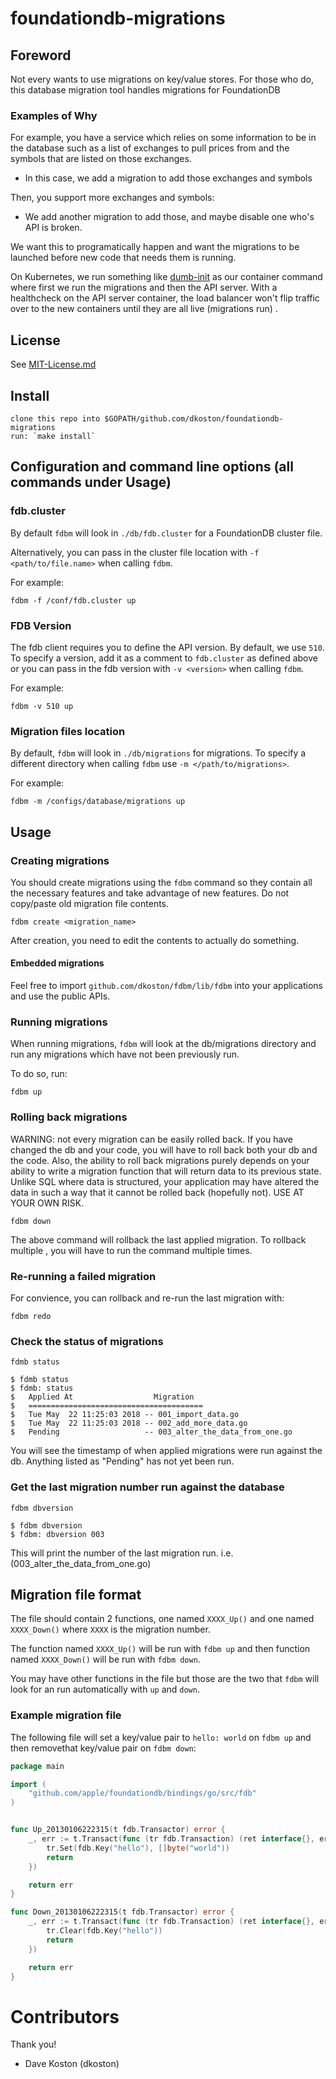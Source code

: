 # foundationdb-migrations

## Foreword

Not every wants to use migrations on key/value stores. For those who do, this
database migration tool handles migrations for FoundationDB

### Examples of Why

For example, you have a service which relies on some information to be in the 
database such as a list of exchanges to pull prices from and the symbols that 
are listed on those exchanges. 

- In this case, we add a migration to add those exchanges and symbols

Then, you support more exchanges and symbols:

- We add another migration to add those, and maybe disable one who's API is 
broken.

We want this to programatically happen and want the migrations to be launched
before new code that needs them is running.

On Kubernetes, we run something like [dumb-init](https://github.com/Yelp/dumb-init)
as our container command where first we run the migrations and then the API
server. With a healthcheck on the API server container, the load balancer won't
flip traffic over to the new containers until they are all live (migrations run)
.

## License

See [MIT-License.md](./MIT-License.md)

## Install

    clone this repo into $GOPATH/github.com/dkoston/foundationdb-migrations
    run: `make install`

## Configuration and command line options (all commands under Usage)

### fdb.cluster

By default `fdbm` will look in `./db/fdb.cluster` for a FoundationDB cluster 
file. 

Alternatively, you can pass in the cluster file location with 
`-f <path/to/file.name>` when calling `fdbm`.

For example:

`fdbm -f /conf/fdb.cluster up`


### FDB Version

The fdb client requires you to define the API version. By default, we use `510`.
To specify a version, add it as a comment to `fdb.cluster` as defined above or
you can pass in the fdb version with `-v <version>` when calling `fdbm`. 

For example:

`fdbm -v 510 up`


### Migration files location

By default, `fdbm` will look in `./db/migrations` for migrations. To specify a
different directory when calling `fdbm` use `-m </path/to/migrations>`.

For example:

`fdbm -m /configs/database/migrations up`


## Usage

### Creating migrations

You should create migrations using the `fdbm` command so they contain all the
necessary features and take advantage of new features. Do not copy/paste old
migration file contents.

`fdbm create <migration_name>`

After creation, you need to edit the contents to actually do something.

#### Embedded migrations

Feel free to import `github.com/dkoston/fdbm/lib/fdbm` into your applications
and use the public APIs.

### Running migrations

When running migrations, `fdbm` will look at the db/migrations directory and run
any migrations which have not been previously run.

To do so, run:

`fdbm up`

### Rolling back migrations

WARNING: not every migration can be easily rolled back. If you have changed the
db and your code, you will have to roll back both your db and the code. Also, 
the ability to roll back migrations purely depends on your ability to write a 
migration function that will return data to its previous state. Unlike SQL where
data is structured, your application may have altered the data in such a way
that it cannot be rolled back (hopefully not). USE AT YOUR OWN RISK.

`fdbm down`

The above command will rollback the last applied migration. To rollback multiple
, you will have to run the command multiple times.


### Re-running a failed migration

For convience, you can rollback and re-run the last migration with:

`fdbm redo`

### Check the status of migrations

`fdmb status`

    $ fdmb status
    $ fdmb: status
    $   Applied At                  Migration
    $   =======================================
    $   Tue May  22 11:25:03 2018 -- 001_import_data.go
    $   Tue May  22 11:25:03 2018 -- 002_add_more_data.go
    $   Pending                   -- 003_alter_the_data_from_one.go


You will see the timestamp of when applied migrations were run against the db.
Anything listed as "Pending" has not yet been run.


### Get the last migration number run against the database

`fdbm dbversion`

    $ fdbm dbversion
    $ fdbm: dbversion 003

This will print the number of the last migration run. i.e. (003_alter_the_data_from_one.go)

## Migration file format

The file should contain 2 functions, one named `XXXX_Up()` and one named 
`XXXX_Down()` where `XXXX` is the migration number.

The function named `XXXX_Up()` will be run with `fdbm up` and then function
named `XXXX_Down()` will be run with `fdbm down`.

You may have other functions in the file but those are the two that `fdbm` will
look for an run automatically with `up` and `down`.

### Example migration file

The following file will set a key/value pair to `hello: world` on `fdbm up` and 
then removethat key/value pair on `fdbm down`:

```go
package main

import (
    "github.com/apple/foundationdb/bindings/go/src/fdb"
)


func Up_20130106222315(t fdb.Transactor) error {
    _, err := t.Transact(func (tr fdb.Transaction) (ret interface{}, err error) {
        tr.Set(fdb.Key("hello"), []byte("world"))
        return
    })

    return err
}

func Down_20130106222315(t fdb.Transactor) error {
    _, err := t.Transact(func (tr fdb.Transaction) (ret interface{}, err error) {
        tr.Clear(fdb.Key("hello"))
        return
    })

    return err
}
```



# Contributors

Thank you!

* Dave Koston (dkoston)